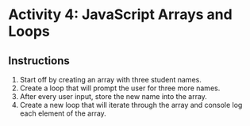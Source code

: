 # Activity 4: JavaScript Arrays and Loops

## Instructions

1. Start off by creating an array with three student names. 
2. Create a loop that will prompt the user for three more names.
3. After every user input, store the new name into the array.
4. Create a new loop that will iterate through the array and console log each element of the array.
